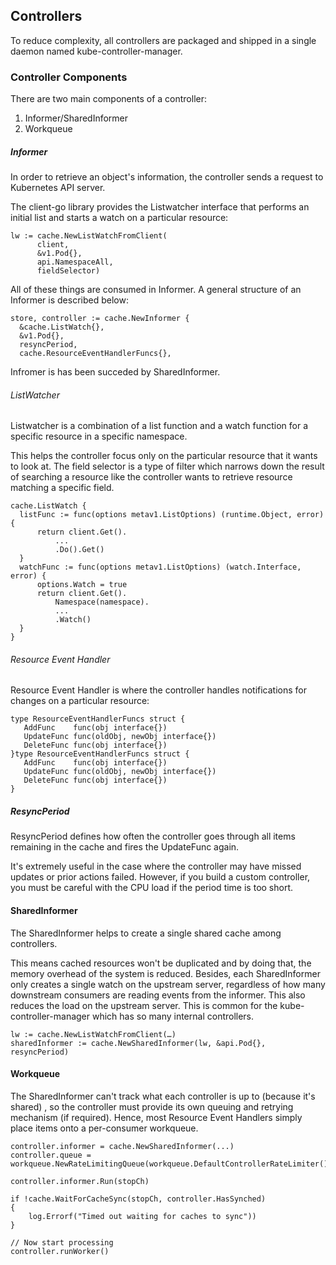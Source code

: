## Controllers

To reduce complexity, all controllers are packaged and shipped in a single daemon named kube-controller-manager. 

### Controller Components
There are two main components of a controller: 
1. Informer/SharedInformer
2. Workqueue
##### Informer 
In order to retrieve an object's information, the controller sends a request to Kubernetes API server.

The client-go library provides the Listwatcher interface that performs an initial list and starts a
watch on a particular resource:
  ````
  lw := cache.NewListWatchFromClient(
        client,
        &v1.Pod{},
        api.NamespaceAll,
        fieldSelector)
  ````
All of these things are consumed in Informer. A general structure of an Informer is described below:
  ````
  store, controller := cache.NewInformer {
  	&cache.ListWatch{},
  	&v1.Pod{},
  	resyncPeriod,
  	cache.ResourceEventHandlerFuncs{},
 ````
Infromer is has been succeded by SharedInformer.
###### ListWatcher
Listwatcher is a combination of a list function and a watch function for a specific resource in a specific
namespace. 

This helps the controller focus only on the particular resource that it wants to look at. The 
field selector is a type of filter which narrows down the result of searching a resource like the controller 
wants to retrieve resource matching a specific field.
  ```$xslt
cache.ListWatch {
	listFunc := func(options metav1.ListOptions) (runtime.Object, error) {
		return client.Get().
			...
			.Do().Get()
	}
	watchFunc := func(options metav1.ListOptions) (watch.Interface, error) {
		options.Watch = true
		return client.Get().
			Namespace(namespace).
			...
			.Watch()
	}
}
```
  
 ###### Resource Event Handler
 Resource Event Handler is where the controller handles notifications for changes on a particular resource:
 ```$xslt
type ResourceEventHandlerFuncs struct {
	AddFunc    func(obj interface{})
	UpdateFunc func(oldObj, newObj interface{})
	DeleteFunc func(obj interface{})
}type ResourceEventHandlerFuncs struct {
 	AddFunc    func(obj interface{})
 	UpdateFunc func(oldObj, newObj interface{})
 	DeleteFunc func(obj interface{})
 }
```
##### ResyncPeriod
ResyncPeriod defines how often the controller goes through all items remaining in the cache and fires the UpdateFunc again.

It's extremely useful in the case where the controller may have missed updates or prior actions failed. However, 
if you build a custom controller, you must be careful with the CPU load if the period time is too short.

#### SharedInformer
The SharedInformer helps to create a single shared cache among controllers. 

This means cached resources won't be duplicated and by doing that, the memory 
overhead of the system is reduced. Besides, each SharedInformer only creates a
single watch on the upstream server, regardless of how many downstream 
consumers are reading events from the informer. This also reduces the load on 
the upstream server. This is common for the kube-controller-manager which has
so many internal controllers.
```$xslt
lw := cache.NewListWatchFromClient(…)
sharedInformer := cache.NewSharedInformer(lw, &api.Pod{}, resyncPeriod)
```

#### Workqueue
The SharedInformer can't track what each controller is up to (because it's shared)
, so the controller must provide its own queuing and retrying mechanism (if required).
Hence, most Resource Event Handlers simply place items onto a per-consumer workqueue.
````
controller.informer = cache.NewSharedInformer(...)
controller.queue = workqueue.NewRateLimitingQueue(workqueue.DefaultControllerRateLimiter())

controller.informer.Run(stopCh)

if !cache.WaitForCacheSync(stopCh, controller.HasSynched)
{
	log.Errorf("Timed out waiting for caches to sync"))
}

// Now start processing
controller.runWorker()
````